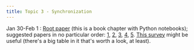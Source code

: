 ```yaml
---
title: Topic 3 - Synchronization
---
```


Jan 30-Feb 1
: [Root paper](https://www.audiolabs-erlangen.de/resources/MIR/FMP/C3/C3.html) (this is a book chapter with Python notebooks); suggested papers in no particular order: [1](https://www.semanticscholar.org/reader/b2c184a5f3899ddae4edb9ae3fbc9dee53a5f2a6), [2](https://www.semanticscholar.org/reader/850a42d3d57d6658cc63be4e8021bab33d0c91dd), [3](https://www.semanticscholar.org/reader/987f4eb2a6ff4dcf80565f5d2aba9fd57da5eaa7), [4](https://www.semanticscholar.org/reader/2603a68b4503ba949c91c7e00cd342624b4aae2f), [5](https://www.semanticscholar.org/reader/8f4bc7e92526faeb65fabd60e5d8c86392fce414). [This survey](https://ieeexplore.ieee.org/stamp/stamp.jsp?tp=&arnumber=7955698) might be useful (there's a big table in it that's worth a look, at least).
